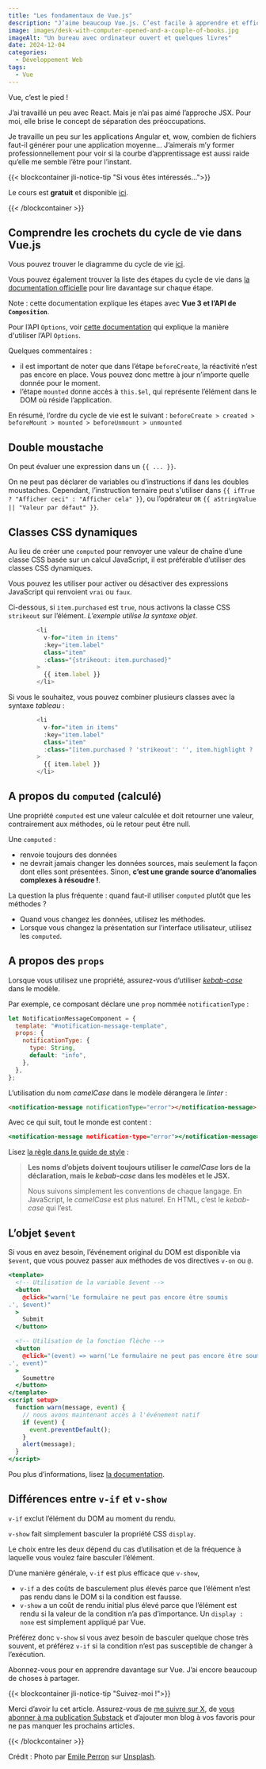 ```yaml
---
title: "Les fondamentaux de Vue.js"
description: "J’aime beaucoup Vue.js. C’est facile à apprendre et efficace à exécuter. C’est de loin mon framework frontal préféré."
image: images/desk-with-computer-opened-and-a-couple-of-books.jpg
imageAlt: "Un bureau avec ordinateur ouvert et quelques livres"
date: 2024-12-04
categories:
  - Développement Web
tags:
  - Vue
---
```


Vue, c’est le pied !

J’ai travaillé un peu avec React. Mais je n’ai pas aimé l’approche JSX. Pour moi, elle brise le concept de séparation des préoccupations.

Je travaille un peu sur les applications Angular et, wow, combien de fichiers faut-il générer pour une application moyenne… J’aimerais m’y former professionnellement pour voir si la courbe d’apprentissage est aussi raide qu’elle me semble l’être pour l’instant.

{{< blockcontainer jli-notice-tip "Si vous êtes intéressés...">}}

Le cours est **gratuit** et disponible [ici](https://vueschool.io/courses/vuejs-fundamentals?utm_source=JLI_Blog_FR&utm_medium=recommandations).

{{< /blockcontainer >}}

## Comprendre les crochets du cycle de vie dans Vue.js

Vous pouvez trouver le diagramme du cycle de vie [ici](https://vuejs.org/guide/essentials/lifecycle.html#lifecycle-diagram).

Vous pouvez également trouver la liste des étapes du cycle de vie dans [la documentation officielle](https://vuejs.org/api/composition-api-lifecycle.html) pour lire davantage sur chaque étape.

Note : cette documentation explique les étapes avec **Vue 3 et l’API de `Composition`**.

Pour l’API `Options`, voir [cette documentation](https://vuejs.org/api/options-lifecycle.html) qui explique la manière d'utiliser l’API `Options`.

Quelques commentaires :

- il est important de noter que dans l’étape `beforeCreate`, la réactivité n’est pas encore en place. Vous pouvez donc mettre à jour n’importe quelle donnée pour le moment.
- l’étape `mounted` donne accès à `this.$el`, qui représente l’élément dans le DOM où réside l’application.

En résumé, l’ordre du cycle de vie est le suivant : `beforeCreate > created > beforeMount > mounted > beforeUnmount > unmounted`

## Double moustache

On peut évaluer une expression dans un `{{ ... }}`.

On ne peut pas déclarer de variables ou d’instructions if dans les doubles moustaches. Cependant, l’instruction ternaire peut s'utiliser dans `{{ ifTrue ? "Afficher ceci" : "Afficher cela" }}`, ou l’opérateur `OR` `{{ aStringValue || "Valeur par défaut" }}`.

## Classes CSS dynamiques

Au lieu de créer une `computed` pour renvoyer une valeur de chaîne d’une classe CSS basée sur un calcul JavaScript, il est préférable d’utiliser des classes CSS dynamiques.

Vous pouvez les utiliser pour activer ou désactiver des expressions JavaScript qui renvoient `vrai` ou `faux`.

Ci-dessous, si `item.purchased` est `true`, nous activons la classe CSS `strikeout` sur l’élément. _L’exemple utilise la syntaxe objet_.

```javascript
        <li
          v-for="item in items"
          :key="item.label"
          class="item"
          :class="{strikeout: item.purchased}"
        >
          {{ item.label }}
        </li>
```

Si vous le souhaitez, vous pouvez combiner plusieurs classes avec la syntaxe *tableau* :

```javascript
        <li
          v-for="item in items"
          :key="item.label"
          class="item"
          :class="[item.purchased ? 'strikeout': '', item.highlight ? 'highlight': '']"
        >
          {{ item.label }}
        </li>
```

## A propos du `computed` (calculé)

Une propriété `computed` est une valeur calculée et doit retourner une valeur, contrairement aux méthodes, où le retour peut être null.

Une `computed` :

- renvoie toujours des données
- ne devrait jamais changer les données sources, mais seulement la façon dont elles sont présentées. Sinon, **c’est une grande source d’anomalies complexes à résoudre !**.

La question la plus fréquente : quand faut-il utiliser `computed` plutôt que les méthodes ?

- Quand vous changez les données, utilisez les méthodes.
- Lorsque vous changez la présentation sur l’interface utilisateur, utilisez les `computed`.

## A propos des `props`

Lorsque vous utilisez une propriété, assurez-vous d’utiliser [_kebab-case_](https://medium.com/@salmankhan_27014/a-comprehensive-guide-to-understanding-naming-conventions-camel-case-vs-pascal-case-vs-kebab-case-e8d3bf1e14db) dans le modèle.

Par exemple, ce composant déclare une `prop` nommée `notificationType` :

```javascript
let NotificationMessageComponent = {
  template: "#notification-message-template",
  props: {
    notificationType: {
      type: String,
      default: "info",
    },
  },
};
```

L’utilisation du nom _camelCase_ dans le modèle dérangera le *linter* :

```html
<notification-message notificationType="error"></notification-message>
```

Avec ce qui suit, tout le monde est content :

```htm
<notification-message notification-type="error"></notification-message>
```

Lisez [la règle dans le guide de style](https://v2.vuejs.org/v2/style-guide/?redirect=true#Prop-name-casing-strongly-recommended) :

> **Les noms d’objets doivent toujours utiliser le _camelCase_ lors de la déclaration, mais le _kebab-case_ dans les modèles et le JSX.**
>
> Nous suivons simplement les conventions de chaque langage. En JavaScript, le _camelCase_ est plus naturel. En HTML, c’est le _kebab-case_ qui l’est.

## L’objet `$event`

Si vous en avez besoin, l’événement original du DOM est disponible via `$event`, que vous pouvez passer aux méthodes de vos directives `v-on` ou `@`.

```htm
<template>
  <!-- Utilisation de la variable $event -->
  <button
    @click="warn('Le formulaire ne peut pas encore être soumis
.', $event)"
  >
    Submit
  </button>

  <!-- Utilisation de la fonction flèche -->
  <button
    @click="(event) => warn('Le formulaire ne peut pas encore être soumis
.', event)"
  >
    Soumettre
  </button>
</template>
<script setup>
  function warn(message, event) {
    // nous avons maintenant accès à l'événement natif
    if (event) {
      event.preventDefault();
    }
    alert(message);
  }
</script>
```

Pou plus d’informations, lisez [la documentation](https://vuejs.org/guide/essentials/event-handling).

## Différences entre `v-if` et `v-show`

`v-if` exclut l’élément du DOM au moment du rendu.

`v-show` fait simplement basculer la propriété CSS `display`.

Le choix entre les deux dépend du cas d’utilisation et de la fréquence à laquelle vous voulez faire basculer l’élément.

D’une manière générale, `v-if` est plus efficace que `v-show`,

- `v-if` a des coûts de basculement plus élevés parce que l’élément n’est pas rendu dans le DOM si la condition est fausse.
- `v-show` a un coût de rendu initial plus élevé parce que l’élément est rendu si la valeur de la condition n’a pas d’importance. Un `display : none` est simplement appliqué par Vue.

Préférez donc `v-show` si vous avez besoin de basculer quelque chose très souvent, et préférez `v-if` si la condition n’est pas susceptible de changer à l’exécution.

Abonnez-vous pour en apprendre davantage sur Vue. J’ai encore beaucoup de choses à partager.

{{< blockcontainer jli-notice-tip "Suivez-moi !">}}

Merci d’avoir lu cet article. Assurez-vous de [me suivre sur X](https://x.com/LitzlerJeremie), de [vous abonner à ma publication Substack](https://iamjeremie.substack.com/) et d’ajouter mon blog à vos favoris pour ne pas manquer les prochains articles.

{{< /blockcontainer >}}

Crédit : Photo par [Emile Perron](https://unsplash.com/@emilep?utm_content=creditCopyText&utm_medium=referral&utm_source=unsplash) sur [Unsplash](https://unsplash.com/photos/macbook-pro-showing-programming-language-xrVDYZRGdw4?utm_content=creditCopyText&utm_medium=referral&utm_source=unsplash).
